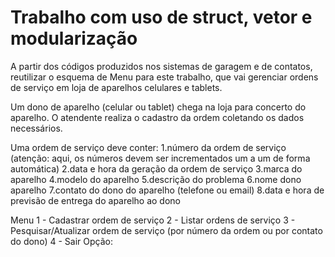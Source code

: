 # Trabalho com uso de struct, vetor e modularização

A partir dos códigos produzidos nos sistemas de garagem e de contatos, reutilizar o esquema de 
Menu para este trabalho, que vai gerenciar ordens de serviço em loja de aparelhos celulares
e tablets.

Um dono de aparelho (celular ou tablet) chega na loja para concerto do aparelho. O atendente
realiza o cadastro da ordem coletando os dados necessários.

Uma ordem de serviço deve conter:
1.número da ordem de serviço (atenção: aqui, os números devem ser incrementados um a um de forma
automática)
2.data e hora da geração da ordem de serviço
3.marca do aparelho
4.modelo do aparelho
5.descrição do problema
6.nome dono aparelho
7.contato do dono do aparelho (telefone ou email)
8.data e hora de previsão de entrega do aparelho ao dono


Menu
1 - Cadastrar ordem de serviço
2 - Listar ordens de serviço
3 - Pesquisar/Atualizar ordem de serviço (por número da ordem ou por contato do dono)
4 - Sair
Opção:


